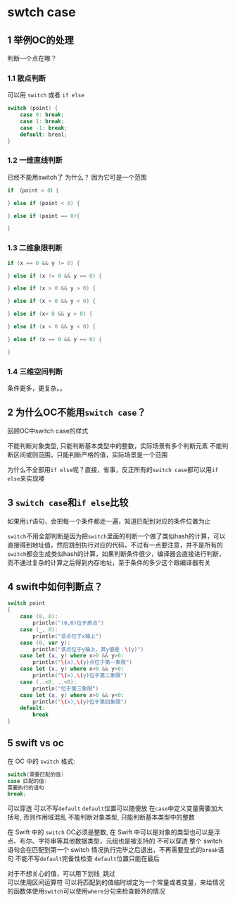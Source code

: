 # swtch case

## 1 举例OC的处理

判断一个点在哪？

### 1.1 散点判断
可以用 `switch` 或者 `if else`

``` ObjectiveC
switch (point) {
    case 0: break;
    case 1: break;
    case -1: break;
    default: breal;
}
```

### 1.2 一维直线判断

已经不能用switch了 为什么？ 因为它可是一个范围

``` ObjectiveC
if （point > 0）{

} else if (point < 0) {

} else if (point == 0){

}
```

### 1.3 二维象限判断

``` ObjectiveC
if (x == 0 && y != 0) {

} else if (x != 0 && y == 0) {

} else if (x > 0 && y > 0) {

} else if (x > 0 && y < 0) {

} else if (x< 0 && y > 0) {

} else if (x < 0 && y < 0) {

} else if (x == 0 && y == 0) {

}
```

### 1.4 三维空间判断
条件更多，更复杂。。

## 2 为什么OC不能用`switch case`？

回顾OC中switch case的样式

不能判断对象类型, 只能判断基本类型中的整数，实际场景有多个判断元素
不能判断区间或则范围，只能判断严格的值，实际场景是一个范围

为什么不全部用`if else`呢？直接，省事，反正所有的`switch case`都可以用`if else`来实现喽

## 3 `switch case`和`if else`比较
如果用`if`语句，会把每一个条件都走一遍，知道匹配到对应的条件位置为止

`switch`不用全部判断是因为把`switch`里面的判断一个做了类似hash的计算，可以直接得到地址值，然后跳到执行对应的代码，不过有一点要注意，并不是所有的`switch`都会生成类似hash的计算，如果判断条件很少，编译器会直接进行判断，而不通过复杂的计算之后得到内存地址，至于条件的多少这个跟编译器有关

## 4 swift中如何判断点？
``` Swift
switch point
{
    case (0, 0):
        println("(0,0)位于原点")
    case (_, 0):
        println("该点位于x轴上")
    case (0, var y):
        println("该点位于y轴上，其y值是：\(y)")
    case let (x, y) where x>0 && y>0:
        println("\(x),\(y)点位于第一象限")
    case let (x, y) where x<0 && y>0:
        println("\(x),\(y)位于第二象限")
    case (..<0, ..<0):
        println("位于第三象限")
    case let (x, y) where x>0 && y<0:
        println("\(x),\(y)位于第四象限")
    default:
        break
}
```

## 5 swift vs oc

在 OC 中的 `switch`
格式: 

``` ObjectiveC
switch(需要匹配的值) 
case 匹配的值: 
需要执行的语句
break;
```

可以穿透
可以不写`default`
`default`位置可以随便放
在`case`中定义变量需要加大括号, 否则作用域混乱
不能判断对象类型, 只能判断基本类型中的整数

在 Swift 中的 `switch`
OC必须是整数, 在 Swift 中可以是对象的类型也可以是浮点、布尔、字符串等其他数据类型，元组也是被支持的
不可以穿透
整个 switch 语句会在匹配到第一个 switch 情况执行完毕之后退出，不再需要显式的`break`语句
不能不写`default`完备性检查
`default`位置只能在最后
    
对于不想关心的值，可以用下划线`_`跳过  
可以使用区间运算符
可以将匹配到的值临时绑定为一个常量或者变量，来给情况的函数体使用`switch`可以使用`where`分句来检查额外的情况



